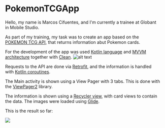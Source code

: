 # PokemonTCGApp

Hello, my name is Marcos Cifuentes, and I'm currently a trainee at Globant in Mobile Studio.

As part of my training, my task was to create an app based on the [POKEMON TCG API](https://docs.pokemontcg.io/#documentationgetting_started), that returns information abut Pokemon cards.

For the development of the app was used [Kotlin language](https://kotlinlang.org/) and [MVVM architecture](https://docs.google.com/presentation/d/1aBtccGraTyggnIP6Nn7m8uGfBgreKWIk-2JuLafKAds/edit#slide=id.p4) together with [Clean](https://proandroiddev.com/kotlin-clean-architecture-1ad42fcd97fa).
![alt text](https://github.com/egek92/Kotlin-MVVM-JetPack/blob/master/images/architecture_diagram.png "Clean + MVVM")

Requests to the API are done via [Retrofit](https://square.github.io/retrofit/), and the information is handled with [Kotlin coroutines](https://kotlinlang.org/docs/reference/coroutines-overview.html).

The Main activity is shown using a View Pager with 3 tabs. This is done with the [ViewPager2](https://developer.android.com/jetpack/androidx/releases/viewpager2) library.

The information is shown using a [Recycler view](https://developer.android.com/guide/topics/ui/layout/recyclerview), with card views to contain the data.
The images were loaded using [Glide](https://github.com/bumptech/glide). 

This is the result so far:

![](https://github.com/MarcosCGlobant/PokemonTCGApp/blob/Marcos.Cifuentes/card-type-fragment-service/app/src/main/res/raw/pokemon_app_readme_gif.gif)
